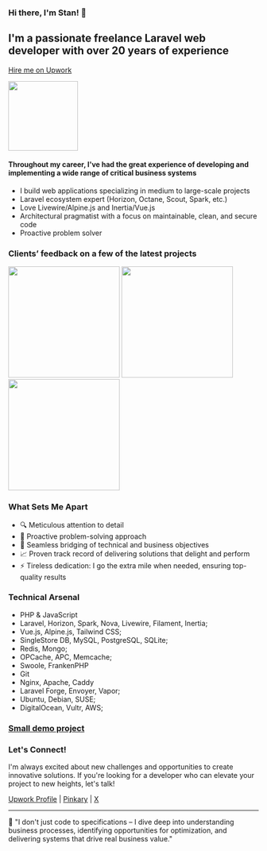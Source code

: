 ### Hi there, I'm Stan! 👋

## I'm a passionate freelance Laravel web developer with over 20 years of experience
[Hire me on Upwork](http://upwork.com/freelancers/~018b261e479ea755dd)


[<img src="https://github.com/user-attachments/assets/0814255d-5174-4a79-8a9e-6489f5a28f11" width="140">](http://upwork.com/freelancers/~018b261e479ea755dd)

#### Throughout my career, I've had the great experience of developing and implementing a wide range of critical business systems
- I build web applications specializing in medium to large-scale projects
- Laravel ecosystem expert (Horizon, Octane, Scout, Spark, etc.)
- Love Livewire/Alpine.js and Inertia/Vue.js
- Architectural pragmatist with a focus on maintainable, clean, and secure code
- Proactive problem solver

### Clients’ feedback on a few of the latest projects
[<img width="224" src="https://github.com/user-attachments/assets/af3ba505-3ac1-4a25-9fd9-f65e1b739a05">](http://upwork.com/freelancers/~018b261e479ea755dd)
[<img width="224" src="https://github.com/user-attachments/assets/0e58df27-8eb5-43ed-9cb1-c8fbdc848d35">](http://upwork.com/freelancers/~018b261e479ea755dd)
[<img width="224" src="https://github.com/user-attachments/assets/532ecb5a-767e-48b9-ab83-19ba30f70e14">](http://upwork.com/freelancers/~018b261e479ea755dd)


### What Sets Me Apart
* 🔍 Meticulous attention to detail
* 🌟 Proactive problem-solving approach
* 🔄 Seamless bridging of technical and business objectives
* 📈 Proven track record of delivering solutions that delight and perform
* ⚡️ Tireless dedication: I go the extra mile when needed, ensuring top-quality results

### Technical Arsenal
- PHP & JavaScript
- Laravel, Horizon, Spark, Nova, Livewire, Filament, Inertia; 
- Vue.js, Alpine.js, Tailwind CSS; 
- SingleStore DB, MySQL, PostgreSQL, SQLite; 
- Redis, Mongo; 
- OPCache, APC, Memcache; 
- Swoole, FrankenPHP 
- Git 
- Nginx, Apache, Caddy  
- Laravel Forge, Envoyer, Vapor; 
- Ubuntu, Debian, SUSE; 
- DigitalOcean, Vultr, AWS; 

### [Small demo project](https://github.com/plakhin/reqbag)

### Let's Connect!
I'm always excited about new challenges and opportunities to create innovative solutions. If you're looking for a developer who can elevate your project to new heights, let's talk!

[Upwork Profile](http://upwork.com/freelancers/~018b261e479ea755dd) | [Pinkary](http://pinkary.com/@plakhin) | [X](https://x.com/plakhin)

---


 🚀 "I don't just code to specifications – I dive deep into understanding business processes, identifying opportunities for optimization, and delivering systems that drive real business value."
